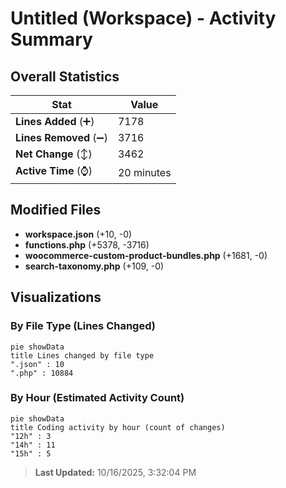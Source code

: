 # Untitled (Workspace) - Activity Summary 

## Overall Statistics

| Stat                   | Value                                                             |
| ---------------------- | ----------------------------------------------------------------- |
| **Lines Added** (➕)   | 7178                                          |
| **Lines Removed** (➖) | 3716                                        |
| **Net Change** (↕)    | 3462                |
| **Active Time** (⌚)   | 20 minutes |


## Modified Files
- **workspace.json** (+10, -0)
- **functions.php** (+5378, -3716)
- **woocommerce-custom-product-bundles.php** (+1681, -0)
- **search-taxonomy.php** (+109, -0)

## Visualizations

### By File Type (Lines Changed)

```mermaid
pie showData
title Lines changed by file type
".json" : 10
".php" : 10884
```

### By Hour (Estimated Activity Count)

```mermaid
pie showData
title Coding activity by hour (count of changes)
"12h" : 3
"14h" : 11
"15h" : 5
```


> **Last Updated:** 10/16/2025, 3:32:04 PM